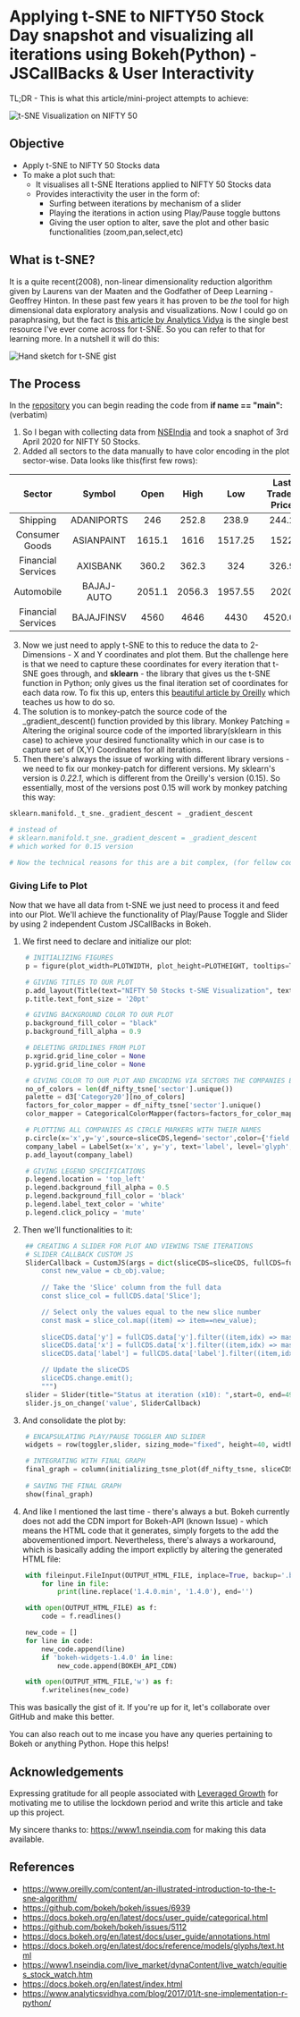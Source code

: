 # Applying t-SNE to NIFTY50 Stock Day snapshot and visualizing all iterations using Bokeh(Python) - JSCallBacks & User Interactivity

TL;DR - This is what this article/mini-project attempts to achieve:

![t-SNE Visualization on NIFTY 50](nifty_tsne_gif_v3.gif)


## Objective

+ Apply t-SNE to NIFTY 50 Stocks data 
+ To make a plot such that:
    + It visualises all t-SNE Iterations applied to NIFTY 50 Stocks data
    + Provides interactivity the user in the form of:
        + Surfing between iterations by mechanism of a slider
        + Playing the iterations in action using Play/Pause toggle buttons
        + Giving the user option to alter, save the plot and other basic functionalities (zoom,pan,select,etc)


## What is t-SNE?
It is a quite recent(2008), non-linear dimensionality reduction algorithm given by Laurens van der Maaten and the Godfather of Deep Learning - Geoffrey Hinton. In these past few years it has proven to be _the_ tool for high dimensional data exploratory analysis and visualizations. Now I could go on paraphrasing, but the fact is [this article by Analytics Vidya](https://www.analyticsvidhya.com/blog/2017/01/t-sne-implementation-r-python/) is the single best resource I've ever come across for t-SNE. So you can refer to that for learning more.
In a nutshell it will do this:

![Hand sketch for t-SNE gist](t-SNE-DR-crash-course.jpg)


## The Process
In the [repository](https://github.com/thepirhana/t-SNE-Visualization-on-NIFTY50) you can begin reading the code from **if __name__ == "__main__":** (verbatim)
1. So I began with collecting data from [NSEIndia](https://www1.nseindia.com/live_market/dynaContent/live_watch/equities_stock_watch.htm) and took a snaphot of 3rd April 2020 for NIFTY 50 Stocks.
1. Added all sectors to the data manually to have color encoding in the plot sector-wise. Data looks like this(first few rows):

|Sector|Symbol|Open|High|Low|Last Traded Price|Change|%Change|Traded Volume(lacs)|Traded Value(crs)|52 Week High|52 Week Low|365 Days % Change|30 Days % Change|
|:---:|:---:|:---:|:---:|:---:|:---:|:---:|:---:|:---:|:---:|:---:|:---:|:---:|:---:|
|Shipping|ADANIPORTS|246|252.8|238.9|244.2|-0.6|-0.25|72.1|179.14|430.6|203|-35.69|-28.31|
|Consumer Goods|ASIANPAINT|1615.1|1616|1517.25|1522|-81.2|-5.06|29.26|449.42|1916.7|1291.25|0.18|-14.82|
|Financial Services|AXISBANK|360.2|362.3|324|326.9|-31.75|-8.85|413.18|1417.61|827.75|286|-57.4|-52.22|
|Automobile|BAJAJ-AUTO|2051.1|2056.3|1957.55|2020|-31.1|-1.52|6.92|139.21|	3315.15|1788.65|-29.2|-27.66|
|Financial Services|BAJAJFINSV|4560|4646|4430|4520.05|18.15|0.4|7.22|327.73|9950|4160.25|-37.91|-49.3|

3. Now we just need to apply t-SNE to this to reduce the data to 2-Dimensions - X and Y coordinates and plot them. But the challenge here is that we need to capture these coordinates for every iteration that t-SNE goes through, and **sklearn** - the library that gives us the t-SNE function in Python; only gives us the final iteration set of coordinates for each data row. To fix this up, enters this [beautiful article by Oreilly](https://www.oreilly.com/content/an-illustrated-introduction-to-the-t-sne-algorithm/) which teaches us how to do so.
1. The solution is to monkey-patch the source code of the _gradient_descent() function provided by this library. Monkey Patching = Altering the original source code of the imported library(sklearn in this case) to achieve your desired functionality which in our case is to capture set of (X,Y) Coordinates for all iterations.
1. Then there's always the issue of working with different library versions - we need to fix our monkey-patch for different versions. My sklearn's version is _0.22.1_, which is different from the Oreilly's version (0.15). So essentially, most of the versions post 0.15 will work by monkey patching this way:
```python
sklearn.manifold._t_sne._gradient_descent = _gradient_descent

# instead of 
# sklearn.manifold.t_sne._gradient_descent = _gradient_descent
# which worked for 0.15 version

# Now the technical reasons for this are a bit complex, (for fellow coders)have a look at the code in repository and it will occur to you and for the rest - ignore!!
```

### Giving Life to Plot
Now that we have all data from t-SNE we just need to process it and feed into our Plot. We'll achieve the functionality of Play/Pause Toggle and Slider by using 2 independent Custom JSCallBacks in Bokeh.

1. We first need to declare and initialize our plot:
```python
    # INITIALIZING FIGURES
    p = figure(plot_width=PLOTWIDTH, plot_height=PLOTHEIGHT, tooltips=TOOLTIPS,tools=BOKEH_TOOLS, toolbar_location='right')

    # GIVING TITLES TO OUR PLOT
    p.add_layout(Title(text="NIFTY 50 Stocks t-SNE Visualization", text_font_size="16pt"), 'above')
    p.title.text_font_size = '20pt'

    # GIVING BACKGROUND COLOR TO OUR PLOT
    p.background_fill_color = "black"
    p.background_fill_alpha = 0.9

    # DELETING GRIDLINES FROM PLOT
    p.xgrid.grid_line_color = None
    p.ygrid.grid_line_color = None

    # GIVING COLOR TO OUR PLOT AND ENCODING VIA SECTORS THE COMPANIES BELONG TO
    no_of_colors = len(df_nifty_tsne['sector'].unique())
    palette = d3['Category20'][no_of_colors]
    factors_for_color_mapper = df_nifty_tsne['sector'].unique()
    color_mapper = CategoricalColorMapper(factors=factors_for_color_mapper, palette=palette)

    # PLOTTING ALL COMPANIES AS CIRCLE MARKERS WITH THEIR NAMES
    p.circle(x='x',y='y',source=sliceCDS,legend='sector',color={'field': 'sector', 'transform': color_mapper},size=20,alpha=0.9)
    company_label = LabelSet(x='x', y='y', text='label', level='glyph',x_offset=6, y_offset=6, source=sliceCDS, render_mode='canvas',text_color='white')
    p.add_layout(company_label)

    # GIVING LEGEND SPECIFICATIONS
    p.legend.location = 'top_left'
    p.legend.background_fill_alpha = 0.5
    p.legend.background_fill_color = 'black'
    p.legend.label_text_color = 'white'
    p.legend.click_policy = 'mute'
```

2. Then we'll functionalities to it:
```python
    ## CREATING A SLIDER FOR PLOT AND VIEWING TSNE ITERATIONS
    # SLIDER CALLBACK CUSTOM JS
    SliderCallback = CustomJS(args = dict(sliceCDS=sliceCDS, fullCDS=fullCDS, indexCDS=indexCDS), code = """
        const new_value = cb_obj.value;
        
        // Take the 'Slice' column from the full data
        const slice_col = fullCDS.data['Slice'];

        // Select only the values equal to the new slice number
        const mask = slice_col.map((item) => item==new_value);
        
        sliceCDS.data['y'] = fullCDS.data['y'].filter((item,idx) => mask[idx]);
        sliceCDS.data['x'] = fullCDS.data['x'].filter((item,idx) => mask[idx]);
        sliceCDS.data['label'] = fullCDS.data['label'].filter((item,idx) => mask[idx]);

        // Update the sliceCDS
        sliceCDS.change.emit();
        """)
    slider = Slider(title="Status at iteration (x10): ",start=0, end=49,value=0,step=1, height=40, width=int(PLOTWIDTH*0.9))
    slider.js_on_change('value', SliderCallback)
```

3. And consolidate the plot by:
```python
    # ENCAPSULATING PLAY/PAUSE TOGGLER AND SLIDER
    widgets = row(toggler,slider, sizing_mode="fixed", height=40, width=PLOTWIDTH)

    # INTEGRATING WITH FINAL GRAPH
    final_graph = column(initializing_tsne_plot(df_nifty_tsne, sliceCDS, fullCDS, indexCDS),widgets)
    
    # SAVING THE FINAL GRAPH
    show(final_graph)
```

4. And like I mentioned the last time - there's always a but. Bokeh currently does not add the CDN import for Bokeh-API (known Issue) - which means the HTML code that it generates, simply forgets to the add the abovementioned import. Nevertheless, there's always a workaround, which is basically adding the import explictly by altering the generated HTML file:
```python
    with fileinput.FileInput(OUTPUT_HTML_FILE, inplace=True, backup='.bak') as file:
        for line in file:
            print(line.replace('1.4.0.min', '1.4.0'), end='')

    with open(OUTPUT_HTML_FILE) as f:
        code = f.readlines() 

    new_code = []
    for line in code:
        new_code.append(line)
        if 'bokeh-widgets-1.4.0' in line:
            new_code.append(BOKEH_API_CDN)

    with open(OUTPUT_HTML_FILE,'w') as f:
        f.writelines(new_code)
```

This was basically the gist of it. If you're up for it, let's collaborate over GitHub and make this better.

You can also reach out to me incase you have any queries pertaining to Bokeh or anything Python. Hope this helps!

## Acknowledgements
Expressing gratitude for all people associated with [Leveraged Growth](https://leveragedgrowth.in/) for motivating me to utilise the lockdown period and write this article and take up this project.

My sincere thanks to:
https://www1.nseindia.com for making this data available.

## References
+ https://www.oreilly.com/content/an-illustrated-introduction-to-the-t-sne-algorithm/
+ https://github.com/bokeh/bokeh/issues/6939
+ https://docs.bokeh.org/en/latest/docs/user_guide/categorical.html
+ https://github.com/bokeh/bokeh/issues/5112
+ https://docs.bokeh.org/en/latest/docs/user_guide/annotations.html
+ https://docs.bokeh.org/en/latest/docs/reference/models/glyphs/text.html
+ https://www1.nseindia.com/live_market/dynaContent/live_watch/equities_stock_watch.htm
+ https://docs.bokeh.org/en/latest/index.html
+ https://www.analyticsvidhya.com/blog/2017/01/t-sne-implementation-r-python/